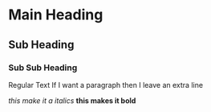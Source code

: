 # Main Heading
## Sub Heading
### Sub Sub Heading

Regular Text
If I want a paragraph then I leave an extra line

*this make it a italics*
**this makes it bold**

